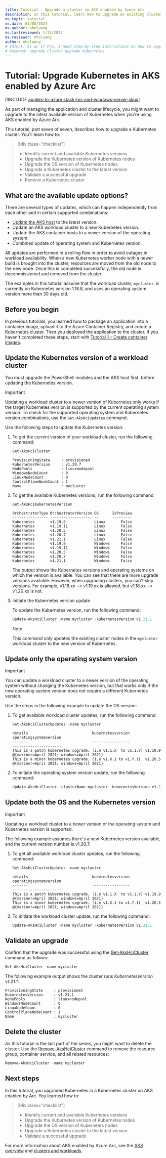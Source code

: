 ```yaml
---
title: Tutorial - Upgrade a cluster in AKS enabled by Azure Arc
description: In this tutorial, learn how to upgrade an existing cluster in AKS enabled by Arc to the latest available Kubernetes version.
ms.topic: tutorial
ms.date: 01/05/2024
ms.author: nholuong 
ms.lastreviewed: 1/14/2022
ms.reviewer: nholuong
author: nholuong
# Intent: As an IT Pro, I need step-by-step instructions on how to upgrade an existing cluster to the latest Kubernetes version.
# Keyword: upgrade cluster upgrade Kubernetes
---
```


# Tutorial: Upgrade Kubernetes in AKS enabled by Azure Arc

[!INCLUDE [applies-to-azure stack-hci-and-windows-server-skus](includes/aks-hci-applies-to-skus/aks-hybrid-applies-to-azure-stack-hci-windows-server-sku.md)]

As part of managing the application and cluster lifecycle, you might want to upgrade to the latest available version of Kubernetes when you're using AKS enabled by Azure Arc.

This tutorial, part seven of seven, describes how to upgrade a Kubernetes cluster. You'll learn how to:

> [!div class="checklist"]
> * Identify current and available Kubernetes versions
> * Upgrade the Kubernetes version of Kubernetes nodes
> * Upgrade the OS version of Kubernetes nodes
> * Upgrade a Kubernetes cluster to the latest version
> * Validate a successful upgrade
> * Remove a Kubernetes cluster

## What are the available update options?

There are several types of updates, which can happen independently from each other and in certain supported combinations:

* [Update the AKS host](update-akshci-host-powershell.md) to the latest version.
* Update an AKS workload cluster to a new Kubernetes version.
* Update the AKS container hosts to a newer version of the operating system.
* Combined update of operating system and Kubernetes version.

All updates are performed in a rolling flow in order to avoid outages in workload availability. When a new Kubernetes worker node with a newer build is brought into the cluster, resources are moved from the old node to the new node. Once this is completed successfully, the old node is decommissioned and removed from the cluster.

The examples in this tutorial assume that the workload cluster, `mycluster`, is currently on Kubernetes version 1.18.8, and uses an operating system version more than 30 days old.

## Before you begin

In previous tutorials, you learned how to package an application into a container image, upload it to the Azure Container Registry, and create a Kubernetes cluster. Then you deployed the application to the cluster. If you haven't completed these steps, start with [Tutorial 1 – Create container images](tutorial-kubernetes-prepare-application.md).

## Update the Kubernetes version of a workload cluster

You must upgrade the PowerShell modules and the AKS host first, before updating the Kubernetes version.

> [!IMPORTANT]
> Updating a workload cluster to a newer version of Kubernetes only works if the target Kubernetes version is supported by the current operating system version. To check for the supported operating system and Kubernetes version combinations, use the `Get-AksHciUpdates` command.

Use the following steps to update the Kubernetes version:

1. To get the current version of your workload cluster, run the following command:

   ```powershell
   Get-AksHciCluster
   ```

   ```output
   ProvisioningState     : provisioned
   KubernetesVersion     : v1.20.7
   NodePools             : linuxnodepool
   WindowsNodeCount      : 0
   LinuxNodeCount        : 0
   ControlPlaneNodeCount : 1
   Name                  : mycluster   
   ```

1. To get the available Kubernetes versions, run the following command:

   ```powershell
   Get-AksHciKubernetesVersion
   ```

   ```output
   OrchestratorType OrchestratorVersion OS      IsPreview
   ---------------- ------------------- --      ---------
   Kubernetes       v1.19.9             Linux       False
   Kubernetes       v1.19.11            Linux       False
   Kubernetes       v1.20.5             Linux       False
   Kubernetes       v1.20.7             Linux       False
   Kubernetes       v1.21.1             Linux       False
   Kubernetes       v1.19.9             Windows     False
   Kubernetes       v1.19.11            Windows     False
   Kubernetes       v1.20.5             Windows     False
   Kubernetes       v1.20.7             Windows     False
   Kubernetes       v1.21.1             Windows     False
   ```

   The output shows the Kubernetes versions and operating systems on which the version is available. You can see that there are more upgrade versions available. However, when upgrading clusters, you can't skip versions. For example, v1.18.xx --> v1.19.xx is allowed, but v1.18.xx --> v1.20.xx is not.

1. Initiate the Kubernetes version update

   To update the Kubernetes version, run the following command:

   ```powershell
   Update-AksHciCluster -name mycluster -kubernetesVersion v1.21.1
   ```

   > [!NOTE]
   > This command only updates the existing cluster nodes in the `mycluster` workload cluster to the new version of Kubernetes.

## Update only the operating system version

> [!IMPORTANT]
> You can update a workload cluster to a newer version of the operating system without changing the Kubernetes version, but that works only if the new operating system version does not require a different Kubernetes version.

Use the steps in the following example to update the OS version:

1. To get available workload cluster updates, run the following command:

   ```powershell
   Get-AksHciClusterUpdates -name mycluster
   ```

   ```output
   details                             kubernetesversion                operatingsystemversion
   -------                             -----------------                ----------------------
   This is a patch kubernetes upgrade. (i.e v1.1.X  to v1.1.Y) v1.19.9  @{mariner=April 2021; windows=April 2021}
   This is a minor kubernetes upgrade. (i.e v1.X.1 to v1.Y.1)  v1.20.5  @{mariner=April 2021; windows=April 2021}
   ```

1. To initiate the operating system version update, run the following command:

   ```powershell
   Update-AksHciCluster -clusterName mycluster -kubernetesVersion v1.21.1 -operatingSystem
   ```

## Update both the OS and the Kubernetes version

> [!IMPORTANT]
> Updating a workload cluster to a newer version of the operating system and Kubernetes version is supported.

The following example assumes there's a new Kubernetes version available, and the current version number is v1.20.7.

1. To get all available workload cluster updates, run the following command:

   ```powershell
   Get-AksHciClusterUpdates -name mycluster
   ```

   ```output
   details                             kubernetesversion                  operatingsystemversion
   -------                             -----------------                  ----------------------
   This is a patch kubernetes upgrade. (i.e v1.1.X  to v1.1.Y) v1.19.9    @{mariner=April 2021; windows=April 2021}
   This is a minor kubernetes upgrade. (i.e v1.X.1 to v1.Y.1)  v1.20.5    @{mariner=April 2021; windows=April 2021}
   ```

1. To initiate the workload cluster update, run the following command:

   ```powershell
   Update-AksHciCluster -name mycluster -kubernetesVersion v1.21.1
   ```

## Validate an upgrade

Confirm that the upgrade was successful using the [Get-AksHciCluster](./reference/ps/get-akshcicluster.md) command as follows:

```powershell
Get-AksHciCluster -name mycluster
```

The following example output shows the cluster runs *KubernetesVersion v1.21.1*:

```output
ProvisioningState     : provisioned
KubernetesVersion     : v1.21.1
NodePools             : linuxnodepool
WindowsNodeCount      : 0
LinuxNodeCount        : 0
ControlPlaneNodeCount : 1
Name                  : mycluster
```

## Delete the cluster

As this tutorial is the last part of the series, you might want to delete the cluster. Use the [Remove-AksHciCluster](./reference/ps/remove-akshcicluster.md) command to remove the resource group, container service, and all related resources:

```powershell
Remove-AksHciCluster -name mycluster
```

## Next steps

In this tutorial, you upgraded Kubernetes in a Kubernetes cluster on AKS enabled by Arc. You learned how to:

> [!div class="checklist"]
> * Identify current and available Kubernetes versions
> * Upgrade the Kubernetes version of Kubernetes nodes
> * Upgrade the OS version of Kubernetes nodes
> * Upgrade a Kubernetes cluster to the latest version
> * Validate a successful upgrade

For more information about AKS enabled by Azure Arc, see the [AKS overview](./overview.md) and [clusters and workloads](./kubernetes-concepts.md).
